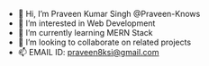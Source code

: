 - 👋 Hi, I’m Praveen Kumar Singh @Praveen-Knows
- 👀 I’m interested in Web Development
- 🌱 I’m currently learning MERN Stack
- 💞️ I’m looking to collaborate on related projects
- 📫 EMAIL ID: praveen8ksi@gmail.com
